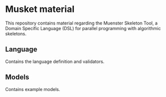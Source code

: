 # Musket material
This repository contains material regarding the Muenster Skeleton Tool, a Domain Specific Language (DSL) for parallel programming with algorithmic skeletons.

## Language
Contains the language definition and validators.

## Models
Contains example models.
